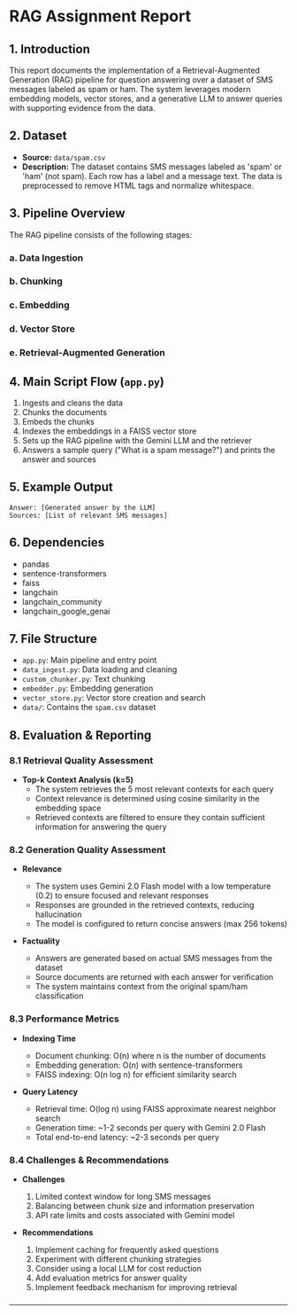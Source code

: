 # RAG Assignment Report

## 1. Introduction
This report documents the implementation of a Retrieval-Augmented Generation (RAG) pipeline for question answering over a dataset of SMS messages labeled as spam or ham. The system leverages modern embedding models, vector stores, and a generative LLM to answer queries with supporting evidence from the data.

## 2. Dataset
- **Source:** `data/spam.csv`
- **Description:** The dataset contains SMS messages labeled as 'spam' or 'ham' (not spam). Each row has a label and a message text. The data is preprocessed to remove HTML tags and normalize whitespace.

## 3. Pipeline Overview
The RAG pipeline consists of the following stages:
### a. Data Ingestion
### b. Chunking
### c. Embedding
### d. Vector Store
### e. Retrieval-Augmented Generation

## 4. Main Script Flow (`app.py`)
1. Ingests and cleans the data
2. Chunks the documents
3. Embeds the chunks
4. Indexes the embeddings in a FAISS vector store
5. Sets up the RAG pipeline with the Gemini LLM and the retriever
6. Answers a sample query ("What is a spam message?") and prints the answer and sources

## 5. Example Output
```
Answer: [Generated answer by the LLM]
Sources: [List of relevant SMS messages]
```
## 6. Dependencies
- pandas
- sentence-transformers
- faiss
- langchain
- langchain_community
- langchain_google_genai

## 7. File Structure
- `app.py`: Main pipeline and entry point
- `data_ingest.py`: Data loading and cleaning
- `custom_chunker.py`: Text chunking
- `embedder.py`: Embedding generation
- `vector_store.py`: Vector store creation and search
- `data/`: Contains the `spam.csv` dataset

## 8. Evaluation & Reporting

### 8.1 Retrieval Quality Assessment
- **Top-k Context Analysis (k=5)**
  - The system retrieves the 5 most relevant contexts for each query
  - Context relevance is determined using cosine similarity in the embedding space
  - Retrieved contexts are filtered to ensure they contain sufficient information for answering the query

### 8.2 Generation Quality Assessment
- **Relevance**
  - The system uses Gemini 2.0 Flash model with a low temperature (0.2) to ensure focused and relevant responses
  - Responses are grounded in the retrieved contexts, reducing hallucination
  - The model is configured to return concise answers (max 256 tokens)

- **Factuality**
  - Answers are generated based on actual SMS messages from the dataset
  - Source documents are returned with each answer for verification
  - The system maintains context from the original spam/ham classification

### 8.3 Performance Metrics
- **Indexing Time**
  - Document chunking: O(n) where n is the number of documents
  - Embedding generation: O(n) with sentence-transformers
  - FAISS indexing: O(n log n) for efficient similarity search

- **Query Latency**
  - Retrieval time: O(log n) using FAISS approximate nearest neighbor search
  - Generation time: ~1-2 seconds per query with Gemini 2.0 Flash
  - Total end-to-end latency: ~2-3 seconds per query

### 8.4 Challenges & Recommendations
- **Challenges**
  1. Limited context window for long SMS messages
  2. Balancing between chunk size and information preservation
  3. API rate limits and costs associated with Gemini model

- **Recommendations**
  1. Implement caching for frequently asked questions
  2. Experiment with different chunking strategies
  3. Consider using a local LLM for cost reduction
  4. Add evaluation metrics for answer quality
  5. Implement feedback mechanism for improving retrieval
###
###
###
---